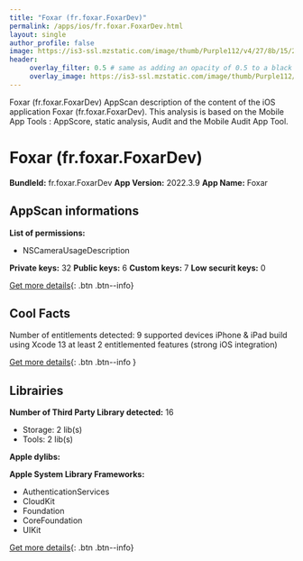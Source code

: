 ```yaml
---
title: "Foxar (fr.foxar.FoxarDev)"
permalink: /apps/ios/fr.foxar.FoxarDev.html
layout: single
author_profile: false
image: https://is3-ssl.mzstatic.com/image/thumb/Purple112/v4/27/8b/15/278b153b-abba-c668-0472-c69db8646286/AppIcon-1x_U007emarketing-0-7-0-85-220.png/512x512bb.jpg
header: 
     overlay_filter: 0.5 # same as adding an opacity of 0.5 to a black background
     overlay_image: https://is3-ssl.mzstatic.com/image/thumb/Purple112/v4/27/8b/15/278b153b-abba-c668-0472-c69db8646286/AppIcon-1x_U007emarketing-0-7-0-85-220.png/512x512bb.jpg
---
```

Foxar (fr.foxar.FoxarDev) AppScan description of the content of the iOS application Foxar (fr.foxar.FoxarDev). This analysis is based on the Mobile App Tools : AppScore, static analysis, Audit and the Mobile Audit App Tool.

# Foxar (fr.foxar.FoxarDev)

**BundleId:** fr.foxar.FoxarDev
**App Version:** 2022.3.9
**App Name:** Foxar


## AppScan informations 

**List of permissions:** 
- NSCameraUsageDescription
  
  
**Private keys:** 32
**Public keys:** 6
**Custom keys:** 7
**Low securit keys:** 0
  
[Get more details](/pricing.html){: .btn .btn--info}

## Cool Facts

Number of entitlements detected: 9
supported devices iPhone & iPad
build using Xcode 13
at least 2 entitlemented features (strong iOS integration)
  
[Get more details](/pricing.html){: .btn .btn--info }

## Librairies 
**Number of Third Party Library detected:** 16
- Storage: 2 lib(s)
- Tools: 2 lib(s)


**Apple dylibs:**


**Apple System Library Frameworks:**
- AuthenticationServices
- CloudKit
- Foundation
- CoreFoundation
- UIKit


  
[Get more details](/pricing.html){: .btn .btn--info}

